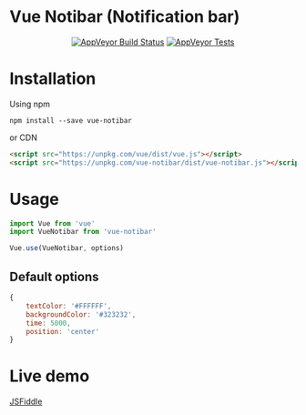 # Vue Notibar (Notification bar)

<p align="center">
  <a href="https://ci.appveyor.com/project/b-maslennikov/vue-notibar"><img src="https://img.shields.io/appveyor/build/b-maslennikov/vue-notibar/master?style=flat-square" alt="AppVeyor Build Status" /></a> 
  <a href="https://ci.appveyor.com/project/b-maslennikov/vue-notibar/build/tests"><img src="https://img.shields.io/appveyor/tests/b-maslennikov/vue-notibar/master?style=flat-square" alt="AppVeyor Tests" /></a>  
</p>

# Installation
Using npm
```console
npm install --save vue-notibar
```

or CDN
```html
<script src="https://unpkg.com/vue/dist/vue.js"></script>
<script src="https://unpkg.com/vue-notibar/dist/vue-notibar.js"></script>
```

# Usage
```javascript
import Vue from 'vue'
import VueNotibar from 'vue-notibar'

Vue.use(VueNotibar, options)
```

## Default options
```javascript
{
	textColor: '#FFFFFF',
	backgroundColor: '#323232',
	time: 5000,
	position: 'center'
}
```

# Live demo
<a href="https://jsfiddle.net/tattdogg/gmnfqz98/" target="_blank">JSFiddle</a>